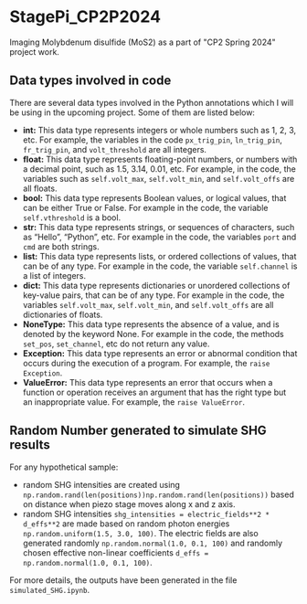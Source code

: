 # StagePi_CP2P2024
Imaging Molybdenum disulfide (MoS2) as a part of "CP2 Spring 2024" project work.

## Data types involved in code
There are several data types involved in the Python annotations which I will be using in the upcoming project. Some of them are listed below:
- **int:** This data type represents integers or whole numbers such as 1, 2, 3, etc. For example, the variables in the code `px_trig_pin`, `ln_trig_pin`, `fr_trig_pin`, and `volt_threshold` are all integers.
- **float:** This data type represents floating-point numbers, or numbers with a decimal point, such as 1.5, 3.14, 0.01, etc. For example, in the code, the variables such as `self.volt_max`, `self.volt_min`, and `self.volt_offs` are all floats.
- **bool:** This data type represents Boolean values, or logical values, that can be either True or False. For example in the code, the variable `self.vthreshold` is a bool.
- **str:** This data type represents strings, or sequences of characters, such as “Hello”, “Python”, etc. For example in the code, the variables `port` and `cmd` are both strings.
- **list:** This data type represents lists, or ordered collections of values, that can be of any type. For example in the code, the variable `self.channel` is a list of integers.
- **dict:** This data type represents dictionaries or unordered collections of key-value pairs, that can be of any type. For example in the code, the variables `self.volt_max`, `self.volt_min`, and `self.volt_offs` are all dictionaries of floats.
- **NoneType:** This data type represents the absence of a value, and is denoted by the keyword None. For example in the code, the methods `set_pos`, `set_channel`, etc do not return any value.
- **Exception:** This data type represents an error or abnormal condition that occurs during the execution of a program. For example, the `raise Exception`.
- **ValueError:** This data type represents an error that occurs when a function or operation receives an argument that has the right type but an inappropriate value. For example, the `raise ValueError`.

## Random Number generated to simulate SHG results
For any hypothetical sample: 
- random SHG intensities are created using `np.random.rand(len(positions))np.random.rand(len(positions))` based on distance when piezo stage moves along x and z axis.
- random SHG intensities `shg_intensities = electric_fields**2 * d_effs**2` are made based on random photon energies `np.random.uniform(1.5, 3.0, 100)`. The electric fields are also generated randomly `np.random.normal(1.0, 0.1, 100)` and randomly chosen effective non-linear coefficients `d_effs = np.random.normal(1.0, 0.1, 100)`.

For more details, the outputs have been generated in the file `simulated_SHG.ipynb`.
